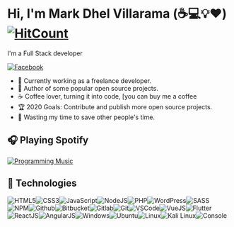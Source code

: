 # Hi, I'm Mark Dhel Villarama (:coffee::computer::bulb::heart:) [![HitCount](http://hits.dwyl.com/markiii/mDhel.svg)](http://hits.dwyl.com/markiii/mDhel)

I'm a Full Stack developer

[![Facebook](https://img.shields.io/badge/facebook-%231877F2.svg?&style=for-the-badge&logo=facebook&logoColor=white)](https://web.facebook.com/dhilscc/)

- :muscle: Currently working as a freelance developer.
- :gift_heart: Author of some popular open source projects. 
- :coffee: Coffee lover, turning it into code, [you can buy me a coffee
- :trophy: 2020 Goals: Contribute and publish more open source projects.
- :dart: Wasting my time to save other people's time.

## :headphones: Playing Spotify

[![Programming Music](https://img.shields.io/badge/Programming%20Music-%231DB954.svg?&style=for-the-badge&logo=spotify&logoColor=white)](https://open.spotify.com/artist/05fG473iIaoy82BF1aGhL8?si=iPO2Nbo6QuGXX4rH5gRozQ)

## :wrench: Technologies 

![HTML5](https://img.icons8.com/color/30/html-5.png)![CSS3](https://img.icons8.com/color/30/css3.png)![JavaScript](https://img.icons8.com/color/30/javascript.png)![NodeJS](https://img.icons8.com/color/30/nodejs.png)![PHP](https://img.icons8.com/color/30/php.png)![WordPress](https://img.icons8.com/color/30/wordpress.png)![SASS](https://img.icons8.com/color/30/sass.png)![NPM](https://img.icons8.com/color/30/npm.png)![Github](https://img.icons8.com/material-outlined/30/github.png)![Bitbucket](https://img.icons8.com/color/30/bitbucket.png)![Gitlab](https://img.icons8.com/color/30/gitlab.png)![Git](https://img.icons8.com/color/30/git.png)![VSCode](https://img.icons8.com/color/30/visual-studio-code-2019.png)![VueJS](https://img.icons8.com/color/30/vue-js.png)![Flutter](https://img.icons8.com/color/30/flutter.png)![ReactJS](https://img.icons8.com/color/30/react-native.png)![AngularJS](https://img.icons8.com/color/30/angularjs.png)![Windows](https://img.icons8.com/color/30/windows-10.png)![Ubuntu](https://img.icons8.com/color/30/ubuntu--v1.png)![Linux](https://img.icons8.com/color/30/linux.png)![Kali Linux](https://img.icons8.com/color/30/kali-linux.png)![Console](https://img.icons8.com/color/30/console.png)

